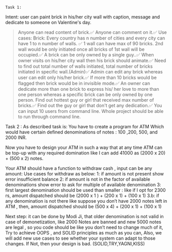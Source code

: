     Task 1:
Intent: user can paint brick in his/her city wall with caption, message and dedicate to someone on Valentine's day.
> Anyone can read content of brick.✅
> Anyone can comment on it.✅
> Use cases:
> Brick: Every country has n number of cities and every city can have 1 to n number of walls. ✅
> 1 wall can have max of 90 bricks. 2nd wall would be only initiated once all bricks of 1st wall will be occupied.✅
> A brick can be only owned by a single guy..✅
> When owner visits on his/her city wall then his brick should animate.✅
> Need to find out total number of walls initiated, total number of bricks initiated in specific wall.(Admin)✅
> Admin can edit any brick whereas user can edit only his/her brick.✅
> If more than 10 bricks would be flagged then brick would be in invisible mode.✅
An owner can dedicate more than one brick to express his/ her love to more than one person whereas a specific brick can be only owned by one person.
Find out hottest guy or girl that received max number of bricks.✅
Find out the guy or girl that don't get any dedication.✅
You can input 10 users from command line. Whole project should be able to run through command line.



Task 2 :
As described task is:
You have to create a program for ATM Which would have certain defined denominations of notes : 100 ,200, 500, and 2000 INR.

Now you have to design your ATM in such a way that at any time ATM can be top-up with any required domination like I can add 41000 as (2000 x 20) + (500 x 2) notes.

Your ATM should have a function to withdraw cash , input can be any amount:
Use cases for withdraw as below:
1: if amount is not present show error insufficient balance
2: if amount is not in the factor of available denominations show error to ask for multiple of available denomination
3: first largest denomination should be used than smaller : like if I opt for 2300 rs, amount dispatched should be (2000 x 1 ) + (200 x 1) + (100 x 1)
3.b: if any denomination is not there like suppose you don’t have 2000 notes left in ATM , then, amount dispatched should be (500 x 4) + (200 x 1) + (100 x 1)

Next step: it can be done by Modi Ji, that older denomination is not valid in case of demonetization, like 2000 Notes are banned and new 5000 notes are legal , so you code should be like you don’t need to change much of it,
Try to achieve OOPS , and SOLID principles as much as you can,
Also, we will add new use cases to see whether your system can adapt to those changes. If Not, then your design is bad. (SOLID,TRY,YAGNI,KISS)